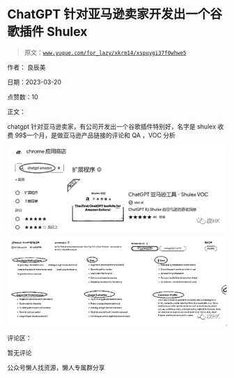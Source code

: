 # ChatGPT 针对亚马逊卖家开发出一个谷歌插件 Shulex

> 原文：[`www.yuque.com/for_lazy/xkrm14/xspuygi37f0whwe5`](https://www.yuque.com/for_lazy/xkrm14/xspuygi37f0whwe5)



作者： 良辰美



日期：2023-03-20



点赞数：10



正文：



chatgpt 针对亚马逊卖家，有公司开发出一个谷歌插件特别好，名字是 shulex 收费 99$一个月，是做亚马逊产品链接的评论和 QA ，VOC 分析



![](img/58406e17043fd7fd236299ccc870c239.png)  

![](img/c41085c58f25b5d87b3b8f5dbb0a71fa.png)  

评论区：



暂无评论



公众号懒人找资源，懒人专属群分享

